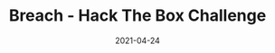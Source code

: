 ---
layout: single
title: '<span class="hackthebox">Breach - Hack The Box Challenge</span>'
excerpt: "Breach is a osint challenge from HackTheBox where we will have to find out information in some files coming from a company leak."
date: 2021-04-24
header:
  teaser: /assets/images/htb-writeup-breach/icon.png
  teaser_home_page: true
  icon: /assets/images/hackthebox.webp
categories:
  - hackthebox
  - challenge
tags:
  - osint
toc: true
toc_label: "Content"
toc_sticky: true
show_time: false
layout: encrypted/breach
permalink: "/htb-writeup-breach"
show_time: false
---